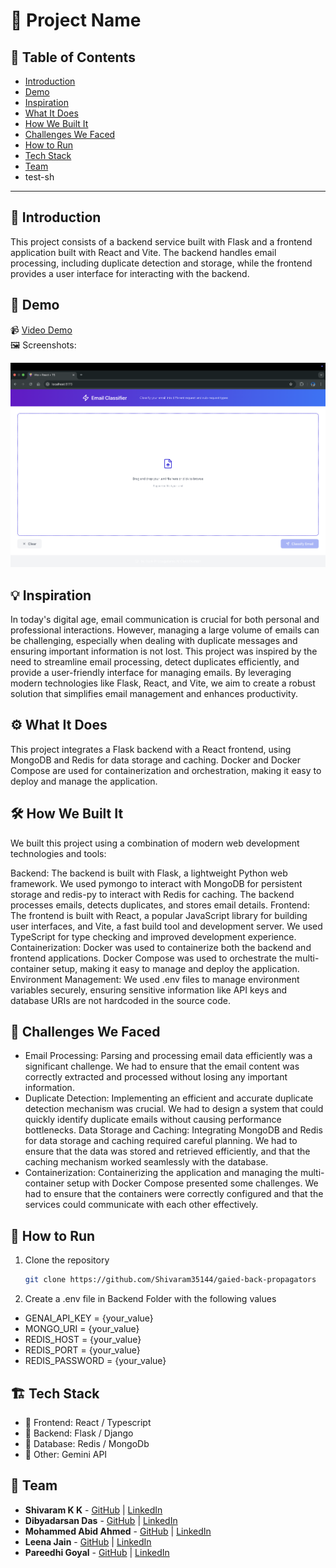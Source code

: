 # 🚀 Project Name

## 📌 Table of Contents
- [Introduction](introduction)
- [Demo](#demo)
- [Inspiration](#inspiration)
- [What It Does](#what-it-does)
- [How We Built It](#how-we-built-it)
- [Challenges We Faced](#challenges-we-faced)
- [How to Run](#how-to-run)
- [Tech Stack](#tech-stack)
- [Team](#team)
- test-sh
---

## 🎯 Introduction
This project consists of a backend service built with Flask and a frontend application built with React and Vite. The backend handles email processing, including duplicate detection and storage, while the frontend provides a user interface for interacting with the backend.

## 🎥 Demo
📹 [Video Demo](artifacts/demo/demo.mp4)  
🖼️ Screenshots:

![Screenshot 1](artifacts/demo/screenshots/ss1.png)

## 💡 Inspiration
In today's digital age, email communication is crucial for both personal and professional interactions. However, managing a large volume of emails can be challenging, especially when dealing with duplicate messages and ensuring important information is not lost. This project was inspired by the need to streamline email processing, detect duplicates efficiently, and provide a user-friendly interface for managing emails. By leveraging modern technologies like Flask, React, and Vite, we aim to create a robust solution that simplifies email management and enhances productivity.


## ⚙️ What It Does
This project integrates a Flask backend with a React frontend, using MongoDB and Redis for data storage and caching. Docker and Docker Compose are used for containerization and orchestration, making it easy to deploy and manage the application.

## 🛠️ How We Built It
We built this project using a combination of modern web development technologies and tools:

Backend: The backend is built with Flask, a lightweight Python web framework. We used pymongo to interact with MongoDB for persistent storage and redis-py to interact with Redis for caching. The backend processes emails, detects duplicates, and stores email details.
Frontend: The frontend is built with React, a popular JavaScript library for building user interfaces, and Vite, a fast build tool and development server. We used TypeScript for type checking and improved development experience.
Containerization: Docker was used to containerize both the backend and frontend applications. Docker Compose was used to orchestrate the multi-container setup, making it easy to manage and deploy the application.
Environment Management: We used .env files to manage environment variables securely, ensuring sensitive information like API keys and database URIs are not hardcoded in the source code.

## 🚧 Challenges We Faced
- Email Processing: Parsing and processing email data efficiently was a significant challenge. We had to ensure that the email content was correctly extracted and processed without losing any important information.
- Duplicate Detection: Implementing an efficient and accurate duplicate detection mechanism was crucial. We had to design a system that could quickly identify duplicate emails without causing performance bottlenecks.
Data Storage and Caching: Integrating MongoDB and Redis for data storage and caching required careful planning. We had to ensure that the data was stored and retrieved efficiently, and that the caching mechanism worked seamlessly with the database.
- Containerization: Containerizing the application and managing the multi-container setup with Docker Compose presented some challenges. We had to ensure that the containers were correctly configured and that the services could communicate with each other effectively.

## 🏃 How to Run
1. Clone the repository  
   ```sh
   git clone https://github.com/Shivaram35144/gaied-back-propagators
   ```
2. Create a .env file in Backend Folder with the following values

- GENAI_API_KEY = {your_value}
- MONGO_URI = {your_value}
- REDIS_HOST = {your_value}
- REDIS_PORT = {your_value}
- REDIS_PASSWORD = {your_value}

## 🏗️ Tech Stack
- 🔹 Frontend: React / Typescript
- 🔹 Backend: Flask  / Django
- 🔹 Database: Redis / MongoDb
- 🔹 Other: Gemini API

## 👥 Team
- **Shivaram K K** - [GitHub](https://github.com/Shivaram35144) | [LinkedIn](https://www.linkedin.com/in/shivaram-k-k-406979247/)
- **Dibyadarsan Das** - [GitHub](#) | [LinkedIn](#)
- **Mohammed Abid Ahmed** - [GitHub](#) | [LinkedIn](#)
- **Leena Jain** - [GitHub](#) | [LinkedIn](#)
- **Pareedhi Goyal** - [GitHub](#) | [LinkedIn](#)
